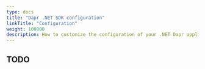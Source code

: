 ```yaml
---
type: docs
title: "Dapr .NET SDK configuration"
linkTitle: "Configuration"
weight: 100000
description: How to customize the configuration of your .NET Dapr application
---
```


## TODO